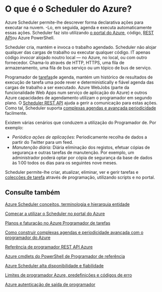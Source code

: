 <properties
 pageTitle="O que é o Scheduler do Azure? | Microsoft Azure"
 description="Azure Scheduler permite-lhe descrever forma declarativa ações para executar na nuvem. -Lo, em seguida, agenda e executa automaticamente essas ações."
 services="scheduler"
 documentationCenter=".NET"
 authors="derek1ee"
 manager="kevinlam1"
 editor=""/>
<tags
 ms.service="scheduler"
 ms.workload="infrastructure-services"
 ms.tgt_pltfrm="na"
 ms.devlang="dotnet"
 ms.topic="hero-article"
 ms.date="08/18/2016"
 ms.author="deli"/>

# <a name="what-is-azure-scheduler"></a>O que é o Scheduler do Azure?

Azure Scheduler permite-lhe descrever forma declarativa ações para executar na nuvem. -Lo, em seguida, agenda e executa automaticamente essas ações.  Scheduler faz isto utilizando [o portal do Azure](scheduler-get-started-portal.md), código, [REST API](https://msdn.microsoft.com/library/mt629143.aspx)ou Azure PowerShell.

Scheduler cria, mantém e invoca o trabalho agendado.  Scheduler não alojar qualquer das cargas de trabalho ou executar qualquer código. IT apenas código _invocar_ alojado noutro local — no Azure, no local, ou com outro fornecedor. Chama-lo através de HTTP, HTTPS, uma fila de armazenamento, uma fila de bus serviço ou um tópico de bus de serviço.

Programador de [tarefas](scheduler-concepts-terms.md)de agenda, mantém um histórico de resultados de execução de tarefa uma pode rever e deterministically e fiável agenda das cargas de trabalho a ser executado. Azure WebJobs (parte da funcionalidade Web Apps num serviço de aplicação do Azure) e outros Azure capacidades de agendamento utilizam o programador em segundo plano. O [Scheduler REST API](https://msdn.microsoft.com/library/mt629143.aspx) ajuda a gerir a comunicação para estas ações. Como tal, Scheduler suporta [complexas agendas e avançada periodicidade](scheduler-advanced-complexity.md) facilmente.

Existem várias cenários que conduzem a utilização do Programador de. Por exemplo:

+ _Periódico ações de aplicações:_ Periodicamente recolha de dados a partir do Twitter para um feed.
+ _Manutenção diária:_ Diária eliminação dos registos, efetuar cópias de segurança e outras tarefas de manutenção. Por exemplo, um administrador poderá optar por cópia de segurança da base de dados às 1:00 todos os dias para os seguintes nove meses.

Scheduler permite-lhe criar, atualizar, eliminar, ver e gerir tarefas e [colecções de tarefa](scheduler-concepts-terms.md) através de programação, utilizando scripts e no portal.

## <a name="see-also"></a>Consulte também

 [Azure Scheduler conceitos, terminologia e hierarquia entidade](scheduler-concepts-terms.md)

 [Começar a utilizar o Scheduler no portal do Azure](scheduler-get-started-portal.md)

 [Planos e faturação no Azure Programador de tarefas](scheduler-plans-billing.md)

 [Como construir complexas agendas e periodicidade avançada com o programador do Azure](scheduler-advanced-complexity.md)

 [Referência de programador REST API Azure](https://msdn.microsoft.com/library/mt629143)

 [Azure cmdlets do PowerShell de Programador de referência](scheduler-powershell-reference.md)

 [Azure Scheduler alta disponibilidade e fiabilidade](scheduler-high-availability-reliability.md)

 [Limites de programador Azure, predefinições e códigos de erro](scheduler-limits-defaults-errors.md)

 [Azure autenticação de saída de programador](scheduler-outbound-authentication.md)
